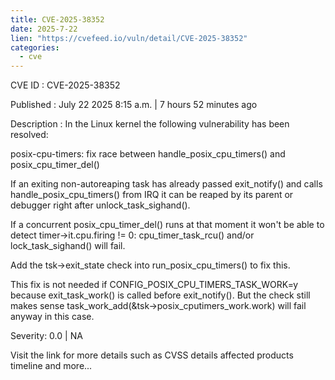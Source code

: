 ```yaml
--- 
title: CVE-2025-38352
date: 2025-7-22
lien: "https://cvefeed.io/vuln/detail/CVE-2025-38352"
categories:
  - cve
---
```


CVE ID : CVE-2025-38352

Published :  July 22
2025
8:15 a.m. | 7 hours
52 minutes ago

Description : In the Linux kernel
the following vulnerability has been resolved:

posix-cpu-timers: fix race between handle_posix_cpu_timers() and posix_cpu_timer_del()

If an exiting non-autoreaping task has already passed exit_notify() and
calls handle_posix_cpu_timers() from IRQ
it can be reaped by its parent
or debugger right after unlock_task_sighand().

If a concurrent posix_cpu_timer_del() runs at that moment
it won't be
able to detect timer->it.cpu.firing != 0: cpu_timer_task_rcu() and/or
lock_task_sighand() will fail.

Add the tsk->exit_state check into run_posix_cpu_timers() to fix this.

This fix is not needed if CONFIG_POSIX_CPU_TIMERS_TASK_WORK=y
because
exit_task_work() is called before exit_notify(). But the check still
makes sense
task_work_add(&tsk->posix_cputimers_work.work) will fail
anyway in this case.

Severity: 0.0 | NA

Visit the link for more details
such as CVSS details
affected products
timeline
and more...

